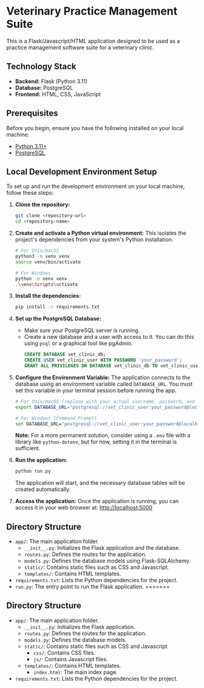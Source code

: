 # Veterinary Practice Management Suite

This is a Flask/Javascript/HTML application designed to be used as a practice management software suite for a veterinary clinic.

## Technology Stack

-   **Backend:** Flask (Python 3.11)
-   **Database:** PostgreSQL
-   **Frontend:** HTML, CSS, JavaScript

## Prerequisites

Before you begin, ensure you have the following installed on your local machine:

-   [Python 3.11+](https://www.python.org/downloads/)
-   [PostgreSQL](https://www.postgresql.org/download/)

## Local Development Environment Setup

To set up and run the development environment on your local machine, follow these steps:

1.  **Clone the repository:**
    ```bash
    git clone <repository-url>
    cd <repository-name>
    ```

2.  **Create and activate a Python virtual environment:**
    This isolates the project's dependencies from your system's Python installation.
    ```bash
    # For Unix/macOS
    python3 -m venv venv
    source venv/bin/activate

    # For Windows
    python -m venv venv
    .\venv\Scripts\activate
    ```

3.  **Install the dependencies:**
    ```bash
    pip install -r requirements.txt
    ```

4.  **Set up the PostgreSQL Database:**
    -   Make sure your PostgreSQL server is running.
    -   Create a new database and a user with access to it. You can do this using `psql` or a graphical tool like pgAdmin.
        ```sql
        CREATE DATABASE vet_clinic_db;
        CREATE USER vet_clinic_user WITH PASSWORD 'your_password';
        GRANT ALL PRIVILEGES ON DATABASE vet_clinic_db TO vet_clinic_user;
        ```

5.  **Configure the Environment Variable:**
    The application connects to the database using an environment variable called `DATABASE_URL`. You must set this variable in your terminal session before running the app.
    ```bash
    # For Unix/macOS (replace with your actual username, password, and database name)
    export DATABASE_URL="postgresql://vet_clinic_user:your_password@localhost:5432/vet_clinic_db"

    # For Windows (Command Prompt)
    set DATABASE_URL="postgresql://vet_clinic_user:your_password@localhost:5432/vet_clinic_db"
    ```
    **Note:** For a more permanent solution, consider using a `.env` file with a library like `python-dotenv`, but for now, setting it in the terminal is sufficient.

6.  **Run the application:**
    ```bash
    python run.py
    ```
    The application will start, and the necessary database tables will be created automatically.

7.  **Access the application:**
    Once the application is running, you can access it in your web browser at:
    [http://localhost:5000](http://localhost:5000)

## Directory Structure

-   `app/`: The main application folder.
    -   `__init__.py`: Initializes the Flask application and the database.
    -   `routes.py`: Defines the routes for the application.
    -   `models.py`: Defines the database models using Flask-SQLAlchemy.
    -   `static/`: Contains static files such as CSS and Javascript.
    -   `templates/`: Contains HTML templates.
-   `requirements.txt`: Lists the Python dependencies for the project.
-   `run.py`: The entry point to run the Flask application.
=======
## Directory Structure

- `app/`: The main application folder.
  - `__init__.py`: Initializes the Flask application.
  - `routes.py`: Defines the routes for the application.
  - `models.py`: Defines the database models.
  - `static/`: Contains static files such as CSS and Javascript.
    - `css/`: Contains CSS files.
    - `js/`: Contains Javascript files.
  - `templates/`: Contains HTML templates.
    - `index.html`: The main index page.
- `requirements.txt`: Lists the Python dependencies for the project.
